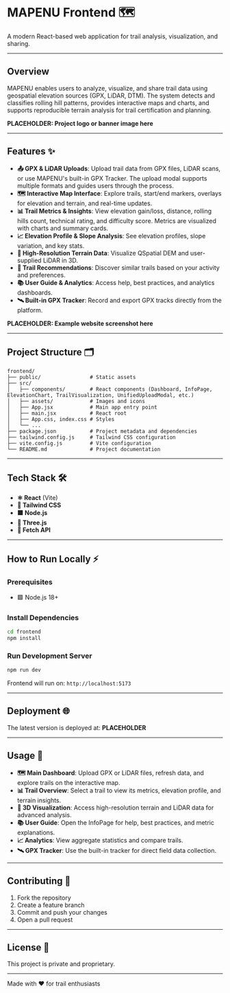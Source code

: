 # MAPENU Frontend 🗺️

A modern React-based web application for trail analysis, visualization, and sharing.

---

## Overview

MAPENU enables users to analyze, visualize, and share trail data using geospatial elevation sources (GPX, LiDAR, DTM). The system detects and classifies rolling hill patterns, provides interactive maps and charts, and supports reproducible terrain analysis for trail certification and planning.

**PLACEHOLDER: Project logo or banner image here**

---

## Features ✨

- **📤 GPX & LiDAR Uploads**: Upload trail data from GPX files, LiDAR scans, or use MAPENU's built-in GPX Tracker. The upload modal supports multiple formats and guides users through the process.
- **🗺️ Interactive Map Interface**: Explore trails, start/end markers, overlays for elevation and terrain, and real-time updates.
- **📊 Trail Metrics & Insights**: View elevation gain/loss, distance, rolling hills count, technical rating, and difficulty score. Metrics are visualized with charts and summary cards.
- **📈 Elevation Profile & Slope Analysis**: See elevation profiles, slope variation, and key stats.
- **🌄 High-Resolution Terrain Data**: Visualize QSpatial DEM and user-supplied LiDAR in 3D.
- **🧭 Trail Recommendations**: Discover similar trails based on your activity and preferences.
- **📚 User Guide & Analytics**: Access help, best practices, and analytics dashboards.
- **🛰️ Built-in GPX Tracker**: Record and export GPX tracks directly from the platform.

**PLACEHOLDER: Example website screenshot here**

---

## Project Structure 🗂️

```
frontend/
├── public/                # Static assets
├── src/
│   ├── components/        # React components (Dashboard, InfoPage, ElevationChart, TrailVisualization, UnifiedUploadModal, etc.)
│   ├── assets/            # Images and icons
│   ├── App.jsx            # Main app entry point
│   ├── main.jsx           # React root
│   ├── App.css, index.css # Styles
│   └── ...
├── package.json           # Project metadata and dependencies
├── tailwind.config.js     # Tailwind CSS configuration
├── vite.config.js         # Vite configuration
└── README.md              # Project documentation
```

---

## Tech Stack 🛠️

- **⚛️ React** (Vite)
- **🎨 Tailwind CSS**
- **🟩 Node.js**
- **🔺 Three.js**
- **🔗 Fetch API**

---

## How to Run Locally ⚡

### Prerequisites

- 🟩 Node.js 18+

### Install Dependencies

```bash
cd frontend
npm install
```

### Run Development Server

```bash
npm run dev
```

Frontend will run on: `http://localhost:5173`

---

## Deployment 🌐

The latest version is deployed at: **PLACEHOLDER**

---

## Usage 🚀

- **🗺️ Main Dashboard**: Upload GPX or LiDAR files, refresh data, and explore trails on the interactive map.
- **📊 Trail Overview**: Select a trail to view its metrics, elevation profile, and terrain insights.
- **🌄 3D Visualization**: Access high-resolution terrain and LiDAR data for advanced analysis.
- **📚 User Guide**: Open the InfoPage for help, best practices, and metric explanations.
- **📈 Analytics**: View aggregate statistics and compare trails.
- **🛰️ GPX Tracker**: Use the built-in tracker for direct field data collection.

---

## Contributing 🤝

1. Fork the repository
2. Create a feature branch
3. Commit and push your changes
4. Open a pull request

---

## License 📄

This project is private and proprietary.

---

Made with ❤️ for trail enthusiasts
